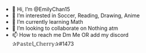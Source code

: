 - 👋 Hi, I’m @EmilyChan15
- 👀 I’m interested in Soccer, Reading, Drawing, Anime
- 🌱 I’m currently learning Math
- 💞️ I’m looking to collaborate on Nothing atm
- 📫 How to reach me Dm Me OR add my discord ✰ℙ𝕒𝕤𝕥𝕖𝕝_ℂ𝕙𝕖𝕣𝕣𝕪✰#1473

<!---
EmilyChan15/EmilyChan15 is a ✨ special ✨ repository because its `README.md` (this file) appears on your GitHub profile.
You can click the Preview link to take a look at your changes.
--->
